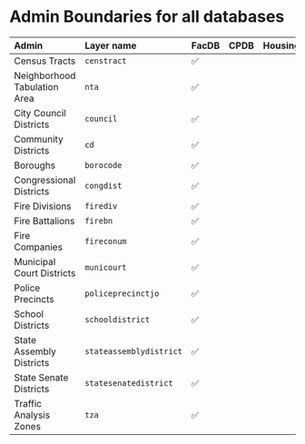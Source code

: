 # Admin Boundaries for all databases


| Admin                        | Layer name              | FacDB | CPDB | HousingDB |
|:-----------------------------|:------------------------|:------|:-----|:----------|
| Census Tracts                | `censtract`             | ✅     |      |           |
| Neighborhood Tabulation Area | `nta`                   | ✅     |      |           |
| City Council Districts       | `council`               | ✅     |      |           |
| Community Districts          | `cd`                    | ✅     |      |           |
| Boroughs                     | `borocode`              | ✅     |      |           |
| Congressional Districts      | `congdist`              | ✅     |      |           |
| Fire Divisions               | `firediv`               | ✅     |      |           |
| Fire Battalions              | `firebn`                | ✅     |      |           |
| Fire Companies               | `fireconum`             | ✅     |      |           |
| Municipal Court Districts    | `municourt`             | ✅     |      |           |
| Police Precincts             | `policeprecinctjo`      | ✅     |      |           |
| School Districts             | `schooldistrict`        | ✅     |      |           |
| State Assembly Districts     | `stateassemblydistrict` | ✅     |      |           |
| State Senate Districts       | `statesenatedistrict`   | ✅     |      |           |
| Traffic Analysis Zones       | `tza`                   | ✅     |      |           |
